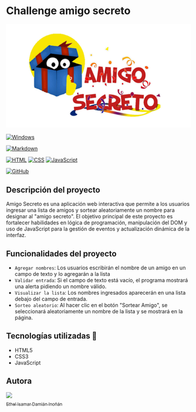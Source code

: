 # Challenge amigo secreto

![banner de amigo secreto](webpc-passthru.jpg)

[![Windows](https://custom-icon-badges.demolab.com/badge/Windows-0078D6?logo=windows11&logoColor=white)](#)

[![Markdown](https://img.shields.io/badge/Markdown-%23000000.svg?logo=markdown&logoColor=white)](#) 

[![HTML](https://img.shields.io/badge/HTML-%23E34F26.svg?logo=html5&logoColor=white)](#) [![CSS](https://img.shields.io/badge/CSS-1572B6?logo=css3&logoColor=fff)](#) 
[![JavaScript](https://img.shields.io/badge/JavaScript-F7DF1E?logo=javascript&logoColor=000)](#) 

[![GitHub](https://img.shields.io/badge/GitHub-%23121011.svg?logo=github&logoColor=white)](#)

## Descripción del proyecto

Amigo Secreto es una aplicación web interactiva que permite a los usuarios ingresar una lista de amigos y sortear aleatoriamente un nombre para designar al "amigo secreto". El objetivo principal de este proyecto es fortalecer habilidades en lógica de programación, manipulación del DOM y uso de JavaScript para la gestión de eventos y actualización dinámica de la interfaz.

## Funcionalidades del proyecto

- `Agregar nombres`: Los usuarios escribirán el nombre de un amigo en un campo de texto y lo agregarán a la lista
- `Validar entrada`: Si el campo de texto está vacío, el programa mostrará una alerta pidiendo un nombre válido.  
- `Visualizar la lista`: Los nombres ingresados aparecerán en una lista debajo del campo de entrada.  
- `Sorteo aleatorio`: Al hacer clic en el botón "Sortear Amigo", se seleccionará aleatoriamente un nombre de la lista y se mostrará en la página.

## Tecnologías utilizadas 🔧
- HTML5  
- CSS3  
- JavaScript  

## Autora

[<img src="https://avatars.githubusercontent.com/ethel1312" width=115><br><sub>Ethel Isamar Damián Inoñán</sub>](https://github.com/ethel1312) 








